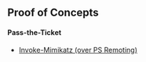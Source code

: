 ## Proof of Concepts

#### Pass-the-Ticket
- [Invoke-Mimikatz (over PS Remoting)](https://github.com/jebidiah-anthony/PoC/blob/master/Pass-the-Ticket%20(PSRemoting).md)
